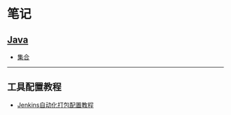# 笔记
## [Java](https://github.com/gxd523/note/tree/master/java)
* [集合](https://github.com/gxd523/note/blob/master/java/集合.md)

******

## 工具配置教程
* [Jenkins自动化打包配置教程](https://github.com/gxd523/note/blob/master/Jenkins.md)

